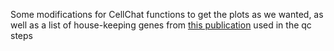 Some modifications for CellChat functions to get the plots as we wanted, as well as a list of house-keeping genes from [this publication](10.1126/science.aad0501 ) used in the qc steps
